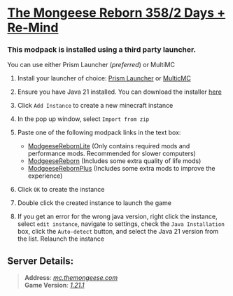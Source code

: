 # [The Mongeese Reborn 358/2 Days + Re-Mind](https://github.com/SolDroid/Mongeese-Reborn-358-2-Days-Re-Mind)
### This modpack is installed using a third party launcher. 
You can use either  Prism Launcher (*preferred*) or MultiMC

1. Install your launcher of choice: [Prism Launcher](https://prismlauncher.org/download) or [MulticMC](https://multimc.org/#Download)

2. Ensure you have Java 21 installed. You can download the installer [here](https://download.oracle.com/java/21/latest/jdk-21_windows-x64_bin.exe)

3. Click `Add Instance` to create a new minecraft instance
4. In the pop up window, select `Import from zip`
5. Paste one of the following modpack links in the text box:
    - [ModgeeseRebornLite](https://github.com/WizTheRad/MongeeseReborn/releases/latest/download/MongeeseRebornLite.zip) (Only contains required mods and performance mods. Recommended for slower computers)
    - [ModgeeseReborn](https://github.com/WizTheRad/MongeeseReborn/releases/latest/download/MongeeseReborn.zip) (Includes some extra quality of life mods)
    - [ModgeeseRebornPlus](https://github.com/WizTheRad/MongeeseReborn/releases/latest/download/MongeeseRebornPlus.zip) (Includes some extra mods to improve the experience) 
6. Click `OK` to create the instance
7. Double click the created instance to launch the game
8. If you get an error for the wrong java version, right click the instance, select `edit instance`, navigate to settings, check the `Java Installation` box, click the `Auto-detect` button, and select the Java 21 version from the list. Relaunch the instance

## Server Details:
>**Address**: *[mc.themongeese.com](https://mc.themongeese.com)*\
**Game Version**: *[1.21.1](https://minecraft.wiki/w/Java_Edition_1.21.1)*